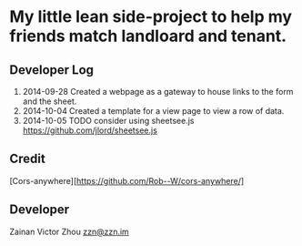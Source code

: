 # My little lean side-project to help my friends match landloard and tenant.

## Developer Log
1. 2014-09-28 Created a webpage as a gateway to house links to the form and the sheet.
2. 2014-10-04 Created a template for a view page to view a row of data.
3. 2014-10-05 TODO consider using sheetsee.js https://github.com/jlord/sheetsee.js
## Credit
[Cors-anywhere][https://github.com/Rob--W/cors-anywhere/]


## Developer

Zainan Victor Zhou <zzn@zzn.im>
